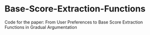 # Base-Score-Extraction-Functions
Code for the paper: From User Preferences to Base Score Extraction Functions in Gradual Argumentation
